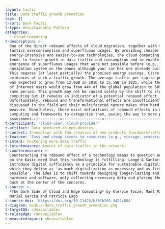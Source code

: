 ```yaml
---
layout: tactic
title: Data traffic growth promotion
tags: []
t-sort: Dark Tactic
t-type: Unsustainable Pattern
categories:
  - cloud-computing
t-description: >-
  One of the direct rebound effects of cloud migration, together with the dark
  tactics overconsumption and superfluous usages. By providing cheaper, less
  energy-intensive and easier-to-use technologies, the cloud computing paradigm
  tends to foster growth in data traffic and consumption and to enable the
  emergence of superfluous usages that were not possible before (e.g., using a
  navigation system on the phone although your car has one already built-in).
  This negates (at least partially) the promised energy savings. Cisco reveals
  evidences of such a traffic growth. The average traffic per capita per month
  was expected to grow from 12.9GB in 2016 to 35.5GB in 2021, while the number
  of Internet users would grow from 44% of the global population to 58% in the
  same period. This growth may not be caused solely by the shift to cloud
  computing but it remains an indicator of a potential rebound effect.
  Unfortunately, rebound and transformational effects are insufficiently
  discussed in the field and their multifaceted nature makes them hard to
  measure. Nonetheless, there exist definitions of rebound effects in cloud
  computing and frameworks to categorize them, paving the way to more precise
  assessment.:)----------=------------------=------------------------------------------TESINGGGGGcdincwoicnoTESTESTTESTESTPLSPLSPLSWORK
t-participant: 'cloud-user, cloud-provider'
t-artifact: Data produced on end-devices
t-context: Innovation with the creation of new products (hardware/software)
t-feature: 'Easy and cheap access to resources (e.g., storage, processing)'
t-intent: Fostering more data traffic
t-intentmeasure: Amount of data traffic in the network
t-countermeasure: >-
  Counteracting the rebound effect of a technology means to question ourselves
  on the basic need that this technology is fulfilling. Lange & Santarius
  introduce digital sufficiency as a principle for sustainable digitalization,
  which they define as 'as much digitalization as necessary and as little as
  possible'. The idea is to shift towards designing longer-lasting and reparable
  hardware and software, only collecting necessary data and placing the user
  back at the center of the concerns.
t-source: >-
  *The Dark Side of Cloud and Edge Computing* by Klervie Toczé, Maël Madon,
  Muriel Garcia and Patricia Lago
t-source-doi: 'https://doi.org/10.21428/bf6fb269.9422c084'
t-diagram: models-data_traffic_growth_promotion.png
t-targetQA: <Unavailable>
t-relatedQA: <Unavailable>
t-measuredimpact: <Unavailable>
---
```


